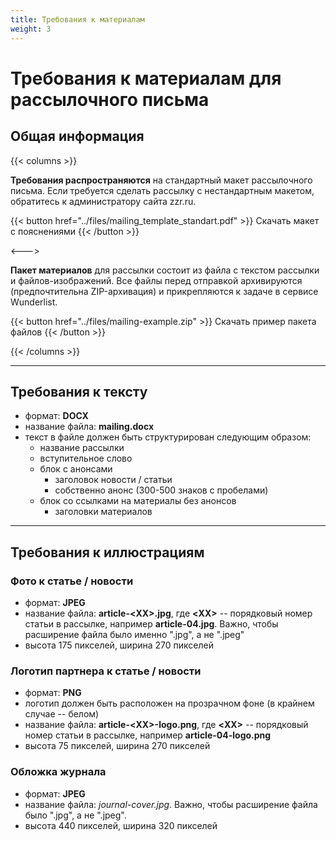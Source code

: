 ```yaml
---
title: Требования к материалам
weight: 3
---
```


# Требования к материалам для рассылочного письма

## Общая информация

{{< columns >}}

**Требования распространяются** на стандартный макет рассылочного письма. Если требуется сделать рассылку с нестандартным макетом, обратитесь к администратору сайта zzr.ru. 

{{< button href="../files/mailing_template_standart.pdf" >}} Скачать макет с пояснениями {{< /button >}}

<--->

**Пакет материалов** для рассылки состоит из файла с текстом рассылки и файлов-изображений. Все файлы перед отправкой архивируются (предпочтительна ZIP-архивация) и прикрепляются к задаче в сервисе Wunderlist.

{{< button href="../files/mailing-example.zip" >}} Скачать пример пакета файлов {{< /button >}}

{{< /columns >}}

--------

## Требования к тексту
- формат: **DOCX**
- название файла: **mailing.docx** 
- текст в файле должен быть структурирован следующим образом:
    - название рассылки
    - вступительное слово
    - блок с анонсами
        - заголовок новости / статьи
        - собственно анонс (300-500 знаков с пробелами)
    - блок со ссылками на материалы без анонсов
        - заголовки материалов

--------

## Требования к иллюстрациям

### Фото к статье / новости  
- формат: **JPEG**
- название файла: **article-\<XX\>.jpg**, где **\<XX\>** -- порядковый номер статьи в рассылке, например **article-04.jpg**. Важно, чтобы расширение файла было именно ".jpg", а не ".jpeg"
- высота 175 пикселей, ширина 270 пикселей

### Логотип партнера к статье / новости  
- формат: **PNG**
- логотип должен быть расположен на прозрачном фоне (в крайнем случае -- белом)
- название файла: **article-\<XX\>-logo.png**, где **\<XX\>** -- порядковый номер статьи в рассылке, например **article-04-logo.png**
- высота 75 пикселей, ширина 270 пикселей

### Обложка журнала  
- формат: **JPEG**
- название файла: *journal-cover.jpg*. Важно, чтобы расширение файла было ".jpg", а не ".jpeg".
- высота 440 пикселей, ширина 320 пикселей